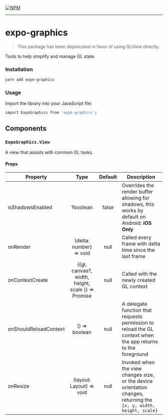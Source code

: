 [![NPM](https://nodei.co/npm/expo-graphics.png)](https://nodei.co/npm/expo-graphics/)

---

# expo-graphics

> This package has been deprecated in favor of using GLView directly. 

Tools to help simplify and manage GL state.

### Installation

```bash
yarn add expo-graphics
```

### Usage

Import the library into your JavaScript file:

```bash
import ExpoGraphics from 'expo-graphics';
```

## Components

### `ExpoGraphics.View`

A view that assists with common GL tasks.

#### Props

| Property                |                             Type                             | Default | Description                                                                                                         |
| ----------------------- | :----------------------------------------------------------: | :-----: | ------------------------------------------------------------------------------------------------------------------- |
| isShadowsEnabled        |                           ?boolean                           |  false  | Overrides the render buffer allowing for shadows, this works by default on Android: **iOS Only**                    |
| onRender                |                   (delta: number) => void                    |  null   | Called every frame with delta time since the last frame                                                             |
| onContextCreate         | ({gl, canvas?, width, height, scale }) => Promise |  null   | Called with the newly created GL context                                                    |
| onShouldReloadContext   |                        () => boolean                         |  null   | A delegate function that requests permission to reload the GL context when the app returns to the foreground        |
| onResize                |                   (layout: Layout) => void                   |  null   | Invoked when the view changes size, or the device orientation changes, returning the `{x, y, width, height, scale}` |


